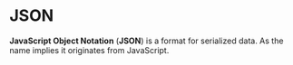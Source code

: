 # JSON

**JavaScript Object Notation** (**JSON**) is a format for serialized data. As
the name implies it originates from JavaScript.
